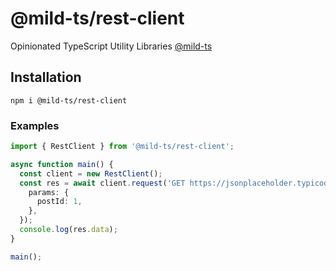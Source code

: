 # @mild-ts/rest-client

Opinionated TypeScript Utility Libraries [@mild-ts](https://github.com/mildronize/mild-ts)

## Installation
```
npm i @mild-ts/rest-client
```

### Examples
```ts
import { RestClient } from '@mild-ts/rest-client';

async function main() {
  const client = new RestClient();
  const res = await client.request('GET https://jsonplaceholder.typicode.com/posts/{postId}/comments', {
    params: {
      postId: 1,
    },
  });
  console.log(res.data);
}

main();
```